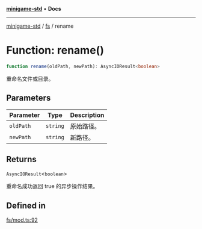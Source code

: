 [**minigame-std**](../../../README.md) • **Docs**

***

[minigame-std](../../../README.md) / [fs](../README.md) / rename

# Function: rename()

```ts
function rename(oldPath, newPath): AsyncIOResult<boolean>
```

重命名文件或目录。

## Parameters

| Parameter | Type | Description |
| ------ | ------ | ------ |
| `oldPath` | `string` | 原始路径。 |
| `newPath` | `string` | 新路径。 |

## Returns

`AsyncIOResult`\<`boolean`\>

重命名成功返回 true 的异步操作结果。

## Defined in

[fs/mod.ts:92](https://github.com/JiangJie/minigame-std/blob/541deb559aa54bb90a9c59ed9d62e2fa15307533/src/std/fs/mod.ts#L92)
